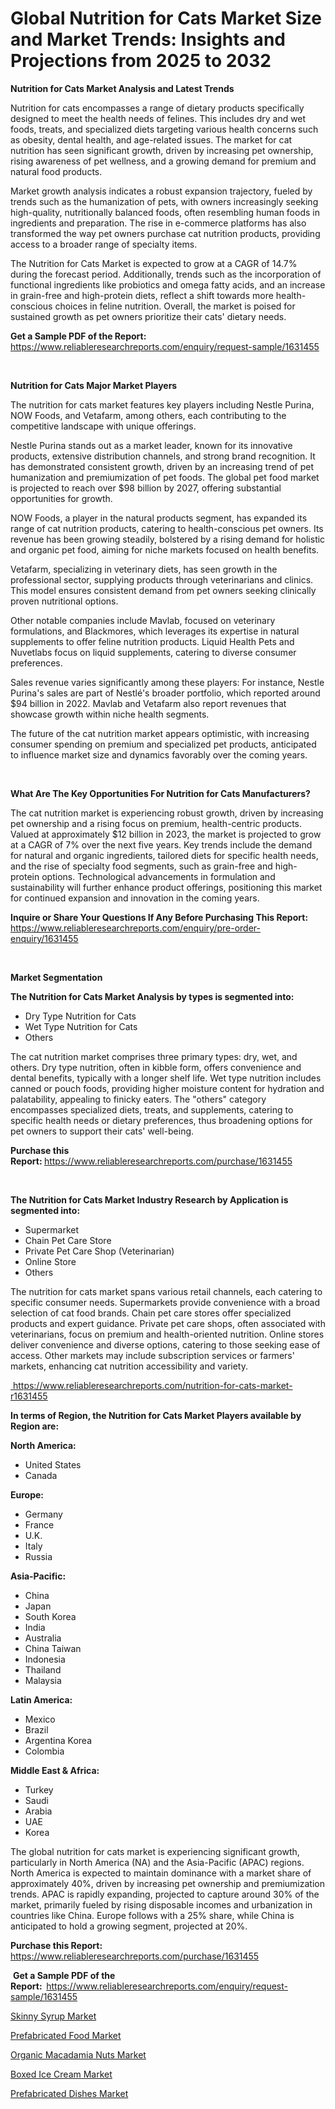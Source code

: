 <p><h1>Global Nutrition for Cats Market Size and Market Trends: Insights and Projections from 2025 to 2032</h1></p><p><strong>Nutrition for Cats Market Analysis and Latest Trends</strong></p>
<p><p>Nutrition for cats encompasses a range of dietary products specifically designed to meet the health needs of felines. This includes dry and wet foods, treats, and specialized diets targeting various health concerns such as obesity, dental health, and age-related issues. The market for cat nutrition has seen significant growth, driven by increasing pet ownership, rising awareness of pet wellness, and a growing demand for premium and natural food products.</p><p>Market growth analysis indicates a robust expansion trajectory, fueled by trends such as the humanization of pets, with owners increasingly seeking high-quality, nutritionally balanced foods, often resembling human foods in ingredients and preparation. The rise in e-commerce platforms has also transformed the way pet owners purchase cat nutrition products, providing access to a broader range of specialty items.</p><p>The Nutrition for Cats Market is expected to grow at a CAGR of 14.7% during the forecast period. Additionally, trends such as the incorporation of functional ingredients like probiotics and omega fatty acids, and an increase in grain-free and high-protein diets, reflect a shift towards more health-conscious choices in feline nutrition. Overall, the market is poised for sustained growth as pet owners prioritize their cats' dietary needs.</p></p>
<p><strong>Get a Sample PDF of the Report:&nbsp;</strong> <a href="https://www.reliableresearchreports.com/enquiry/request-sample/1631455?utm_campaign=121&utm_medium=2&utm_source=Github&utm_content=ia&utm_term=15022025&utm_id=nutrition-for-cats">https://www.reliableresearchreports.com/enquiry/request-sample/1631455</a></p>
<p>&nbsp;</p>
<p><strong>Nutrition for Cats Major Market Players</strong></p>
<p><p>The nutrition for cats market features key players including Nestle Purina, NOW Foods, and Vetafarm, among others, each contributing to the competitive landscape with unique offerings. </p><p>Nestle Purina stands out as a market leader, known for its innovative products, extensive distribution channels, and strong brand recognition. It has demonstrated consistent growth, driven by an increasing trend of pet humanization and premiumization of pet foods. The global pet food market is projected to reach over $98 billion by 2027, offering substantial opportunities for growth.</p><p>NOW Foods, a player in the natural products segment, has expanded its range of cat nutrition products, catering to health-conscious pet owners. Its revenue has been growing steadily, bolstered by a rising demand for holistic and organic pet food, aiming for niche markets focused on health benefits.</p><p>Vetafarm, specializing in veterinary diets, has seen growth in the professional sector, supplying products through veterinarians and clinics. This model ensures consistent demand from pet owners seeking clinically proven nutritional options.</p><p>Other notable companies include Mavlab, focused on veterinary formulations, and Blackmores, which leverages its expertise in natural supplements to offer feline nutrition products. Liquid Health Pets and Nuvetlabs focus on liquid supplements, catering to diverse consumer preferences.</p><p>Sales revenue varies significantly among these players: For instance, Nestle Purina's sales are part of Nestlé's broader portfolio, which reported around $94 billion in 2022. Mavlab and Vetafarm also report revenues that showcase growth within niche health segments.</p><p>The future of the cat nutrition market appears optimistic, with increasing consumer spending on premium and specialized pet products, anticipated to influence market size and dynamics favorably over the coming years.</p></p>
<p>&nbsp;</p>
<p><strong>What Are The Key Opportunities For Nutrition for Cats Manufacturers?</strong></p>
<p><p>The cat nutrition market is experiencing robust growth, driven by increasing pet ownership and a rising focus on premium, health-centric products. Valued at approximately $12 billion in 2023, the market is projected to grow at a CAGR of 7% over the next five years. Key trends include the demand for natural and organic ingredients, tailored diets for specific health needs, and the rise of specialty food segments, such as grain-free and high-protein options. Technological advancements in formulation and sustainability will further enhance product offerings, positioning this market for continued expansion and innovation in the coming years.</p></p>
<p><strong>Inquire or Share Your Questions If Any Before Purchasing This Report:</strong> <a href="https://www.reliableresearchreports.com/enquiry/pre-order-enquiry/1631455?utm_campaign=121&utm_medium=2&utm_source=Github&utm_content=ia&utm_term=15022025&utm_id=nutrition-for-cats">https://www.reliableresearchreports.com/enquiry/pre-order-enquiry/1631455</a></p>
<p>&nbsp;</p>
<p><strong>Market Segmentation</strong></p>
<p><strong>The Nutrition for Cats Market Analysis by types is segmented into:</strong></p>
<p><ul><li>Dry Type Nutrition for Cats</li><li>Wet Type Nutrition for Cats</li><li>Others</li></ul></p>
<p><p>The cat nutrition market comprises three primary types: dry, wet, and others. Dry type nutrition, often in kibble form, offers convenience and dental benefits, typically with a longer shelf life. Wet type nutrition includes canned or pouch foods, providing higher moisture content for hydration and palatability, appealing to finicky eaters. The "others" category encompasses specialized diets, treats, and supplements, catering to specific health needs or dietary preferences, thus broadening options for pet owners to support their cats' well-being.</p></p>
<p><strong>Purchase this Report:&nbsp;</strong><a href="https://www.reliableresearchreports.com/purchase/1631455?utm_campaign=121&utm_medium=2&utm_source=Github&utm_content=ia&utm_term=15022025&utm_id=nutrition-for-cats">https://www.reliableresearchreports.com/purchase/1631455</a></p>
<p>&nbsp;</p>
<p><strong>The Nutrition for Cats Market Industry Research by Application is segmented into:</strong></p>
<p><ul><li>Supermarket</li><li>Chain Pet Care Store</li><li>Private Pet Care Shop (Veterinarian)</li><li>Online Store</li><li>Others</li></ul></p>
<p><p>The nutrition for cats market spans various retail channels, each catering to specific consumer needs. Supermarkets provide convenience with a broad selection of cat food brands. Chain pet care stores offer specialized products and expert guidance. Private pet care shops, often associated with veterinarians, focus on premium and health-oriented nutrition. Online stores deliver convenience and diverse options, catering to those seeking ease of access. Other markets may include subscription services or farmers' markets, enhancing cat nutrition accessibility and variety.</p></p>
<p><a href="https://www.reliableresearchreports.com/nutrition-for-cats-market-r1631455?utm_campaign=121&utm_medium=2&utm_source=Github&utm_content=ia&utm_term=15022025&utm_id=nutrition-for-cats">&nbsp;https://www.reliableresearchreports.com/nutrition-for-cats-market-r1631455</a></p>
<p><strong>In terms of Region, the Nutrition for Cats Market Players available by Region are:</strong></p>
<p>
    <p> <strong> North America: </strong>
        <ul>
            <li>United States</li>
            <li>Canada</li>
        </ul>
        </p> 
    <p> <strong> Europe: </strong>
        <ul>
            <li>Germany</li>
            <li>France</li>
            <li>U.K.</li>
            <li>Italy</li>
            <li>Russia</li>
        </ul>
        </p> 
    <p> <strong> Asia-Pacific: </strong>
        <ul>
            <li>China</li>
            <li>Japan</li>
            <li>South Korea</li>
            <li>India</li>
            <li>Australia</li>
            <li>China Taiwan</li>
            <li>Indonesia</li>
            <li>Thailand</li>
            <li>Malaysia</li>
        </ul>
        </p> 
    <p> <strong> Latin America: </strong>
        <ul>
            <li>Mexico</li>
            <li>Brazil</li>
            <li>Argentina Korea</li>
            <li>Colombia</li>
        </ul>
        </p> 
    <p> <strong> Middle East & Africa: </strong>
        <ul>
            <li>Turkey</li>
            <li>Saudi</li>
            <li>Arabia</li>
            <li>UAE</li>
            <li>Korea</li>
        </ul>
    </p>
    </p>
<p><p>The global nutrition for cats market is experiencing significant growth, particularly in North America (NA) and the Asia-Pacific (APAC) regions. North America is expected to maintain dominance with a market share of approximately 40%, driven by increasing pet ownership and premiumization trends. APAC is rapidly expanding, projected to capture around 30% of the market, primarily fueled by rising disposable incomes and urbanization in countries like China. Europe follows with a 25% share, while China is anticipated to hold a growing segment, projected at 20%.</p></p>
<p><strong>Purchase this Report: </strong><a href="https://www.reliableresearchreports.com/purchase/1631455?utm_campaign=121&utm_medium=2&utm_source=Github&utm_content=ia&utm_term=15022025&utm_id=nutrition-for-cats">https://www.reliableresearchreports.com/purchase/1631455</a></p>
<p>&nbsp;<strong>Get a Sample PDF of the Report:&nbsp;&nbsp;</strong><a href="https://www.reliableresearchreports.com/enquiry/request-sample/1631455?utm_campaign=121&utm_medium=2&utm_source=Github&utm_content=ia&utm_term=15022025&utm_id=nutrition-for-cats">https://www.reliableresearchreports.com/enquiry/request-sample/1631455</a></p>
<p><strong></strong></p>
<p><p><a href="https://github.com/xtysizov/Market-Research-Report-List-1/blob/main/skinny-syrup-market.md?utm_campaign=121&utm_medium=2&utm_source=Github&utm_content=ia&utm_term=15022025&utm_id=nutrition-for-cats">Skinny Syrup Market</a></p><p><a href="https://github.com/philaphindo/Market-Research-Report-List-1/blob/main/prefabricated-food-market.md?utm_campaign=121&utm_medium=2&utm_source=Github&utm_content=ia&utm_term=15022025&utm_id=nutrition-for-cats">Prefabricated Food Market</a></p><p><a href="https://github.com/vjorelaclliv/Market-Research-Report-List-1/blob/main/organic-macadamia-nuts-market.md?utm_campaign=121&utm_medium=2&utm_source=Github&utm_content=ia&utm_term=15022025&utm_id=nutrition-for-cats">Organic Macadamia Nuts Market</a></p><p><a href="https://github.com/djembashote/Market-Research-Report-List-1/blob/main/boxed-ice-cream-market.md?utm_campaign=121&utm_medium=2&utm_source=Github&utm_content=ia&utm_term=15022025&utm_id=nutrition-for-cats">Boxed Ice Cream Market</a></p><p><a href="https://github.com/aiexisaliwan/Market-Research-Report-List-1/blob/main/prefabricated-dishes-market.md?utm_campaign=121&utm_medium=2&utm_source=Github&utm_content=ia&utm_term=15022025&utm_id=nutrition-for-cats">Prefabricated Dishes Market</a></p></p>
